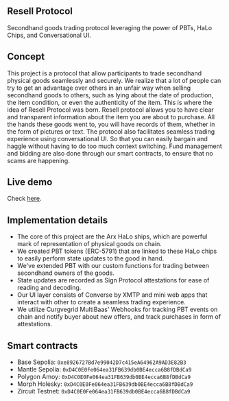 ## Resell Protocol
Secondhand goods trading protocol leveraging the power of PBTs, HaLo Chips,  and Conversational UI.

## Concept
This project is a protocol that allow participants to trade secondhand physical goods seamlessly and securely. 
We realize that a lot of people can try to get an advantage over others in an unfair way when selling secondhand goods to others, such as lying about the date of production, the item condition, or even the authenticity of the item. This is where the idea of Resell Protocol was born.
Resell protocol allows you to have clear and transparent information about the item you are about to purchase. All the hands these goods went to, you will have records of them, whether in the form of pictures or text. The protocol also facilitates seamless trading experience using conversational UI. So that you can easily bargain and haggle without having to do too much context switching. Fund management and bidding are also done through our smart contracts, to ensure that no scams are happening.

## Live demo
Check [here](https://resell-eight.vercel.app/?chainId=84532&chipId=5&address=0xe8926727Bd7e99042D7c415eA64962A9AD3E82B3).

## Implementation details
- The core of this project are the Arx HaLo ships, which are powerful mark of representation of physical goods on chain. 
- We created PBT tokens (ERC-5791) that are linked to these HaLo chips to easily perform state updates to the good in hand. 
- We've extended PBT with our custom functions for trading between secondhand owners of the goods.
- State updates are recorded as Sign Protocol attestations for ease of reading and decoding.
- Our UI layer consists of Converse by XMTP and mini web apps that interact with other to create a seamless trading experience. 
- We utilize Curgvegrid MultiBaas' Webhooks for tracking PBT events on chain and notify buyer about new offers, and track purchases in form of attestations.

## Smart contracts

- Base Sepolia: `0xe8926727Bd7e99042D7c415eA64962A9AD3E82B3`
- Mantle Sepolia: `0xD4C0E0Fe064ea31FB639db0BE4ecca6B8fDBdCa9`
- Polygon Amoy: `0xD4C0E0Fe064ea31FB639db0BE4ecca6B8fDBdCa9`
- Morph Holesky: `0xD4C0E0Fe064ea31FB639db0BE4ecca6B8fDBdCa9`
- Zircuit Testnet: `0xD4C0E0Fe064ea31FB639db0BE4ecca6B8fDBdCa9`
